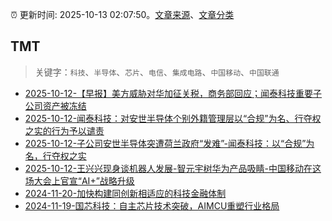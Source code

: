 :alarm_clock: 更新时间: 2025-10-13 02:07:50。[文章来源](/README.md)、[文章分类](/TAGS.md)

## TMT


> 关键字：`科技`、`半导体`、`芯片`、`电信`、`集成电路`、`中国移动`、`中国联通`



- [2025-10-12-【早报】美方威胁对华加征关税，商务部回应；闻泰科技重要子公司资产被冻结](https://www.cls.cn/detail/2166935) 
- [2025-10-12-闻泰科技：对安世半导体个别外籍管理层以“合规”为名、行夺权之实的行为予以谴责](https://www.cls.cn/detail/2166854) 
- [2025-10-12-子公司安世半导体突遭荷兰政府“发难”-闻泰科技：以“合规”为名，行夺权之实](https://www.cls.cn/detail/2166881) 
- [2025-10-12-王兴兴现身谈机器人发展-智元宇树华为产品吸睛-中国移动在这场大会上官宣“AI+”战略升级](https://www.cls.cn/detail/2166823) 
- [2024-11-20-加快构建同创新相适应的科技金融体制](https://xueqiu.com/9193403816/313561745) 
- [2024-11-19-国芯科技：自主芯片技术突破，AIMCU重塑行业格局](https://xueqiu.com/8151841495/313402043) 
